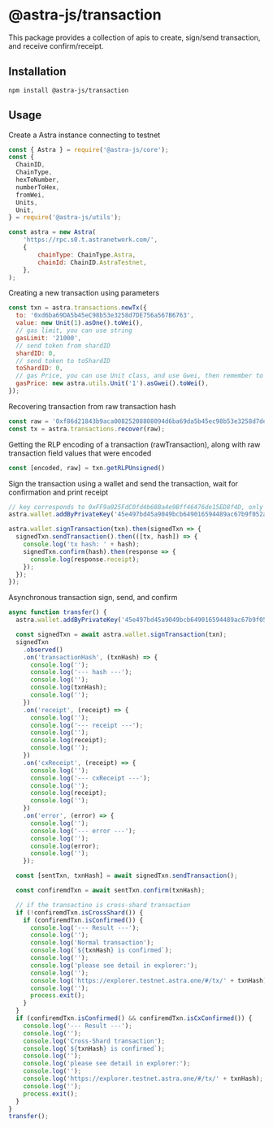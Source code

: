 # @astra-js/transaction

This package provides a collection of apis to create, sign/send transaction, and receive confirm/receipt.

## Installation

```
npm install @astra-js/transaction
```

## Usage

Create a Astra instance connecting to testnet

```javascript
const { Astra } = require('@astra-js/core');
const {
  ChainID,
  ChainType,
  hexToNumber,
  numberToHex,
  fromWei,
  Units,
  Unit,
} = require('@astra-js/utils');

const astra = new Astra(
    'https://rpc.s0.t.astranetwork.com/',
    {
        chainType: ChainType.Astra,
        chainId: ChainID.AstraTestnet,
    },
);
```

Creating a new transaction using parameters
```javascript
const txn = astra.transactions.newTx({
  to: '0xd6ba69DA5b45eC98b53e3258d7DE756a567B6763',
  value: new Unit(1).asOne().toWei(),
  // gas limit, you can use string
  gasLimit: '21000',
  // send token from shardID
  shardID: 0,
  // send token to toShardID
  toShardID: 0,
  // gas Price, you can use Unit class, and use Gwei, then remember to use toWei(), which will be transformed to BN
  gasPrice: new astra.utils.Unit('1').asGwei().toWei(),
});
```

Recovering transaction from raw transaction hash
```javascript
const raw = '0xf86d21843b9aca00825208808094d6ba69da5b45ec98b53e3258d7de756a567b6763880de0b6b3a76400008028a0da8887719f377401963407fc1d82d2ab52404600cf7bea37c27bd2dfd7c86aaaa03c405b0843394442b303256a804bde835821a8a77bd88a2ced9ffdc8b0a409e9';
const tx = astra.transactions.recover(raw);
```

Getting the RLP encoding of a transaction (rawTransaction), along with raw transaction field values that were encoded
```javascript
const [encoded, raw] = txn.getRLPUnsigned()
```

Sign the transaction using a wallet and send the transaction, wait for confirmation and print receipt
```javascript
// key corresponds to 0xFF9a025FdC0fd4b68Ba4e9Bff46476de15ED8f4D, only has testnet balance
astra.wallet.addByPrivateKey('45e497bd45a9049bcb649016594489ac67b9f052a6cdf5cb74ee2427a60bf25e');

astra.wallet.signTransaction(txn).then(signedTxn => {
  signedTxn.sendTransaction().then(([tx, hash]) => {
    console.log('tx hash: ' + hash);
    signedTxn.confirm(hash).then(response => {
      console.log(response.receipt);
    });
  });
});
```

Asynchronous transaction sign, send, and confirm
```javascript
async function transfer() {
  astra.wallet.addByPrivateKey('45e497bd45a9049bcb649016594489ac67b9f052a6cdf5cb74ee2427a60bf25e');

  const signedTxn = await astra.wallet.signTransaction(txn);
  signedTxn
    .observed()
    .on('transactionHash', (txnHash) => {
      console.log('');
      console.log('--- hash ---');
      console.log('');
      console.log(txnHash);
      console.log('');
    })
    .on('receipt', (receipt) => {
      console.log('');
      console.log('--- receipt ---');
      console.log('');
      console.log(receipt);
      console.log('');
    })
    .on('cxReceipt', (receipt) => {
      console.log('');
      console.log('--- cxReceipt ---');
      console.log('');
      console.log(receipt);
      console.log('');
    })
    .on('error', (error) => {
      console.log('');
      console.log('--- error ---');
      console.log('');
      console.log(error);
      console.log('');
    });

  const [sentTxn, txnHash] = await signedTxn.sendTransaction();

  const confiremdTxn = await sentTxn.confirm(txnHash);

  // if the transactino is cross-shard transaction
  if (!confiremdTxn.isCrossShard()) {
    if (confiremdTxn.isConfirmed()) {
      console.log('--- Result ---');
      console.log('');
      console.log('Normal transaction');
      console.log(`${txnHash} is confirmed`);
      console.log('');
      console.log('please see detail in explorer:');
      console.log('');
      console.log('https://explorer.testnet.astra.one/#/tx/' + txnHash);
      console.log('');
      process.exit();
    }
  }
  if (confiremdTxn.isConfirmed() && confiremdTxn.isCxConfirmed()) {
    console.log('--- Result ---');
    console.log('');
    console.log('Cross-Shard transaction');
    console.log(`${txnHash} is confirmed`);
    console.log('');
    console.log('please see detail in explorer:');
    console.log('');
    console.log('https://explorer.testnet.astra.one/#/tx/' + txnHash);
    console.log('');
    process.exit();
  }
}
transfer();
```




